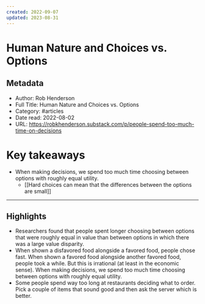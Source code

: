 ```yaml
---
created: 2022-09-07
updated: 2023-08-31
---
```

# Human Nature and Choices vs. Options

## Metadata
- Author: Rob Henderson
- Full Title: Human Nature and Choices vs. Options
- Category: #articles
- Date read: 2022-08-02
- URL: https://robkhenderson.substack.com/p/people-spend-too-much-time-on-decisions
# Key takeaways
- When making decisions, we spend too much time choosing between options with roughly equal utility.
	- [[Hard choices can mean that the differences between the options are small]]

---

## Highlights
- Researchers found that people spent longer choosing between options that were roughly equal in value than between options in which there was a large value disparity.
- When shown a disfavored food alongside a favored food, people chose fast. When shown a favored food alongside another favored food, people took a while. But this is irrational (at least in the economic sense). When making decisions, we spend too much time choosing between options with roughly equal utility.
- Some people spend way too long at restaurants deciding what to order. Pick a couple of items that sound good and then ask the server which is better.

